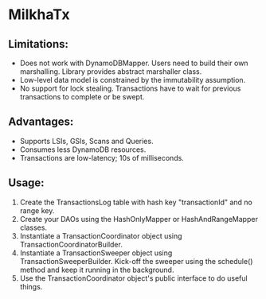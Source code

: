# MilkhaTx

## Limitations:
* Does not work with DynamoDBMapper. Users need to build their own marshalling. Library provides abstract marshaller class.
* Low-level data model is constrained by the immutability assumption.
* No support for lock stealing. Transactions have to wait for previous transactions to complete or be swept.

## Advantages:
* Supports LSIs, GSIs, Scans and Queries.
* Consumes less DynamoDB resources.
* Transactions are low-latency; 10s of milliseconds.

## Usage:
1. Create the TransactionsLog table with hash key "transactionId" and no range key.
2. Create your DAOs using the HashOnlyMapper or HashAndRangeMapper classes.
3. Instantiate a TransactionCoordinator object using TransactionCoordinatorBuilder.
4. Instantiate a TransactionSweeper object using TransactionSweeperBuilder. Kick-off the sweeper using the schedule() method and keep it running in the background.
5. Use the TransactionCoordinator object's public interface to do useful things.
